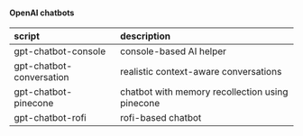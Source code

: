 #### OpenAI chatbots

| script                   | description                                     |
|:-------------------------|:------------------------------------------------|
| gpt-chatbot-console      | console-based AI helper                         |
| gpt-chatbot-conversation | realistic context-aware conversations           |
| gpt-chatbot-pinecone     | chatbot with memory recollection using pinecone |
| gpt-chatbot-rofi         | rofi-based chatbot                              |
